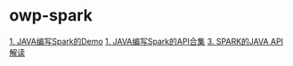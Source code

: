 # owp-spark
[1. JAVA编写Spark的Demo](https://github.com/lk6678979/owp-spark/blob/master/java-rdd/src/main/java/com/owp/javademo/JavaDemo.java) 
[1. JAVA编写Spark的API合集](https://github.com/lk6678979/owp-spark/blob/master/java-rdd/src/main/java/com/owp/rdddemo/JavaApiDemo.java) 
[3. SPARK的JAVA API 解读](https://github.com/lk6678979/owp-spark/tree/master/java-rdd) 
